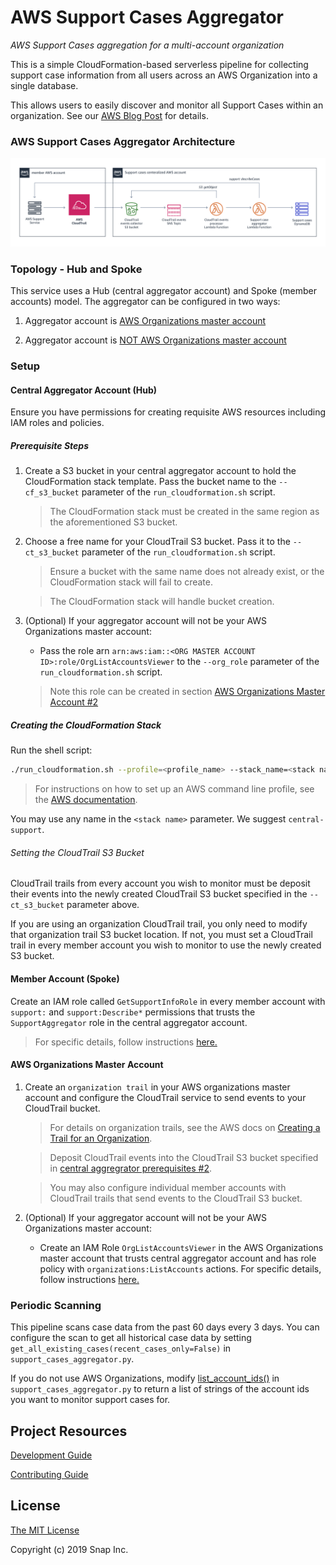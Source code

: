 # AWS Support Cases Aggregator
_AWS Support Cases aggregation for a multi-account organization_

This is a simple CloudFormation-based serverless pipeline for collecting support case information from all users across an AWS Organization into a single database.

This allows users to easily discover and monitor all Support Cases within an organization. See our [AWS Blog Post](https://aws.amazon.com/blogs/mt/) for details.

### AWS Support Cases Aggregator Architecture
![aws-support-cases-aggregator-pipeline-diagram](docs/images/support-cases-aggregator-pipeline.png)


### Topology - Hub and Spoke
This service uses a Hub (central aggregator account) and Spoke (member accounts) model.
The aggregator can be configured in two ways:

1. Aggregator account is [AWS Organizations master account](docs/hub-spoke-topology.md#using-org-master-as-central-aggregator-account)

2. Aggregator account is [NOT AWS Organizations master account](docs/hub-spoke-topology.md#using-separate-org-master-and-central-aggregator-accounts)


### Setup
#### Central Aggregator Account (Hub)
Ensure you have permissions for creating requisite AWS resources including IAM roles and policies.

##### Prerequisite Steps
1. Create a S3 bucket in your central aggregator account to hold the CloudFormation stack template. Pass the bucket name to the `--cf_s3_bucket` parameter of the `run_cloudformation.sh` script.

    > The CloudFormation stack must be created in the same region as the aforementioned S3 bucket.

2. Choose a free name for your CloudTrail S3 bucket. Pass it to the `--ct_s3_bucket` parameter of the `run_cloudformation.sh` script.

    > Ensure a bucket with the same name does not already exist, or the CloudFormation stack will fail to create.

    > The CloudFormation stack will handle bucket creation.

3. (Optional) If your aggregator account will not be your AWS Organizations master account:
    * Pass the role arn `arn:aws:iam::<ORG MASTER ACCOUNT ID>:role/OrgListAccountsViewer` to the `--org_role` parameter of the `run_cloudformation.sh` script.
    > Note this role can be created in section [AWS Organizations Master Account #2](#aws-organizations-master-account)

##### Creating the CloudFormation Stack
Run the shell script:

```bash
./run_cloudformation.sh --profile=<profile_name> --stack_name=<stack name> --cf_region=<cloudformation region> --cf_s3_bucket=<cloudformation s3 bucket> --ct_s3_bucket=<cloudtrail S3 bucket> [--template_file=<template file> --org_role=<org master role>]
```

> For instructions on how to set up an AWS command line profile, see the [AWS documentation](https://docs.aws.amazon.com/cli/latest/userguide/cli-configure-profiles.html).

You may use any name in the `<stack name>` parameter. We suggest `central-support`.

###### Setting the CloudTrail S3 Bucket
CloudTrail trails from every account you wish to monitor must be deposit their events into the newly created CloudTrail S3 bucket specified in the `--ct_s3_bucket` parameter above.

If you are using an organization CloudTrail trail, you only need to modify that organization trail S3 bucket location. If not, you must set a CloudTrail trail in every member account you wish to monitor to use the newly created S3 bucket.

#### Member Account (Spoke)
Create an IAM role called `GetSupportInfoRole` in every member account with `support:` and `support:Describe*` permissions that trusts the `SupportAggregator` role in the central aggregator account.

> For specific details, follow instructions [here.](docs/member_acc_role_setup.md)


#### AWS Organizations Master Account
1. Create an `organization trail` in your AWS organizations master account and configure the CloudTrail service to send events to your CloudTrail bucket.
    > For details on organization trails, see the AWS docs on [Creating a Trail for an Organization](https://docs.aws.amazon.com/awscloudtrail/latest/userguide/creating-trail-organization.html).

    > Deposit CloudTrail events into the CloudTrail S3 bucket specified in [central aggregrator prerequisites #2](#prerequisite-steps).

    > You may also configure individual member accounts with CloudTrail trails that send events to the CloudTrail S3 bucket.

2. (Optional) If your aggregator account will not be your AWS Organizations master account:
    * Create an IAM Role `OrgListAccountsViewer` in the AWS Organizations master account that trusts central aggregator account and has role policy with `organizations:ListAccounts` actions. For specific details, follow instructions [here.](docs/org_master_role_setup.md)


### Periodic Scanning
This pipeline scans case data from the past 60 days every 3 days. You can configure the scan to get all historical case data by setting `get_all_existing_cases(recent_cases_only=False)` in `support_cases_aggregator.py`.

If you do not use AWS Organizations, modify [list_account_ids()](src/support_cases_aggregator.py#L31) in `support_cases_aggregator.py` to return a list of strings of the account ids you want to monitor support cases for.

## Project Resources
[Development Guide](./docs/development.md)

[Contributing Guide](./CONTRIBUTING.md)

## License

[The MIT License](http://opensource.org/licenses/MIT)

Copyright (c) 2019 Snap Inc.
